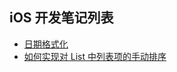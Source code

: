 

## iOS 开发笔记列表

- [日期格式化](https://www.yuque.com/ideal156/iosnotes/isc8ff)
- [如何实现对 List 中列表项的手动排序](https://www.yuque.com/ideal156/iosnotes/dfosr6)

